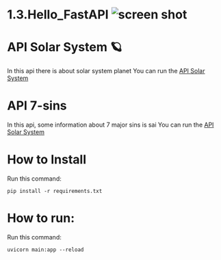 
# 1.3.Hello_FastAPI ![screen shot](https://fastapi.tiangolo.com/img/icon-white.svg)


# API Solar System 🪐
In this api there is about solar system planet
You can run the  [API Solar System](https://pydeploy-3bnu.onrender.com/docs)

# API 7-sins
In this api, some information about 7 major sins is sai
You can run the   [API Solar System](https://pydeploy-1.onrender.com/docs)

# How to Install
Run this command:
```
pip install -r requirements.txt
```
# How to run:
Run this command:
```
uvicorn main:app --reload
```
